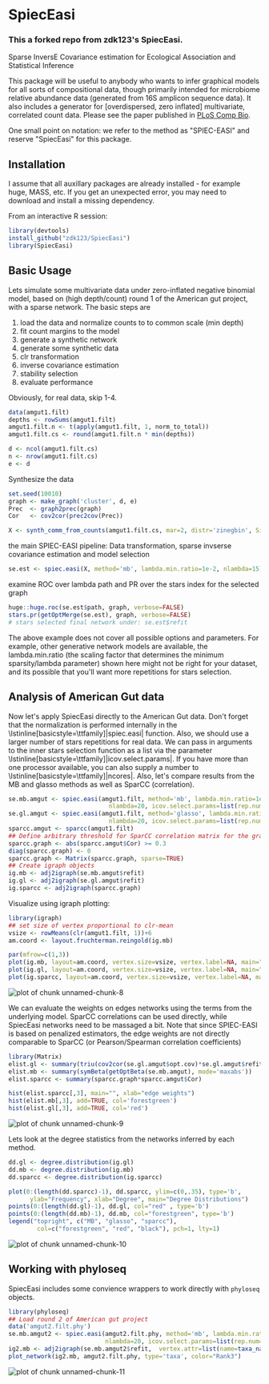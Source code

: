 <!-- README.md is generated from README.Rmd. Please edit that file -->


SpiecEasi
=========

### This a forked repo from zdk123's SpiecEasi.

Sparse InversE Covariance estimation for Ecological Association and Statistical Inference

This package will be useful to anybody who wants to infer graphical models for all sorts of compositional data, though primarily intended for microbiome relative abundance data (generated from 16S amplicon sequence data). It also includes a generator for [overdispersed, zero inflated] multivariate, correlated count data. Please see the paper published in [PLoS Comp Bio](http://journals.plos.org/ploscompbiol/article?id=10.1371/journal.pcbi.1004226).

One small point on notation: we refer to the method as "SPIEC-EASI" and reserve "SpiecEasi" for this package.

## Installation ##

I assume that all auxillary packages are already installed - for example huge, MASS, etc. If you get an unexpected error, you may need to download and install a missing dependency.

From an interactive R session:


```r
library(devtools)
install_github("zdk123/SpiecEasi")
library(SpiecEasi)
```
## Basic Usage ##

Lets simulate some multivariate data under zero-inflated negative binomial model, based on (high depth/count) round 1 of the American gut project, with a sparse network. The basic steps are

1. load the data and normalize counts to to common scale (min depth)
2. fit count margins to the model
3. generate a synthetic network
4. generate some synthetic data
5. clr transformation
6. inverse covariance estimation
7. stability selection
8. evaluate performance

Obviously, for real data, skip 1-4.


```r
data(amgut1.filt)
depths <- rowSums(amgut1.filt)
amgut1.filt.n <- t(apply(amgut1.filt, 1, norm_to_total))
amgut1.filt.cs <- round(amgut1.filt.n * min(depths))

d <- ncol(amgut1.filt.cs)
n <- nrow(amgut1.filt.cs)
e <- d
```
Synthesize the data

```r
set.seed(10010)
graph <- make_graph('cluster', d, e)
Prec  <- graph2prec(graph)
Cor   <- cov2cor(prec2cov(Prec))

X <- synth_comm_from_counts(amgut1.filt.cs, mar=2, distr='zinegbin', Sigma=Cor, n=n)
```

the main SPIEC-EASI pipeline: Data transformation, sparse invserse covariance estimation and model selection

```r
se.est <- spiec.easi(X, method='mb', lambda.min.ratio=1e-2, nlambda=15)
```

examine ROC over lambda path and PR over the stars index for the selected graph

```r
huge::huge.roc(se.est$path, graph, verbose=FALSE)
stars.pr(getOptMerge(se.est), graph, verbose=FALSE)
# stars selected final network under: se.est$refit
```

The above example does not cover all possible options and parameters. For example, other generative network models are available, the lambda.min.ratio (the scaling factor that determines the minimum sparsity/lambda parameter) shown here might not be right for your dataset, and its possible that you'll want more repetitions for stars selection.


## Analysis of American Gut data ##


Now let's apply SpiecEasi directly to the American Gut data. Don't forget that the normalization is performed internally in the \lstinline[basicstyle=\ttfamily]|spiec.easi| function. Also, we should use a larger number of stars repetitions for real data. We can pass in arguments to the inner stars selection function as a list via the parameter \lstinline[basicstyle=\ttfamily]|icov.select.params|. If you have more than one processor available, you can also supply a number to \lstinline[basicstyle=\ttfamily]|ncores|. Also, let's compare results from the MB and glasso methods as well as SparCC (correlation).


```r
se.mb.amgut <- spiec.easi(amgut1.filt, method='mb', lambda.min.ratio=1e-2, 
                            nlambda=20, icov.select.params=list(rep.num=50))
se.gl.amgut <- spiec.easi(amgut1.filt, method='glasso', lambda.min.ratio=1e-2,
                            nlambda=20, icov.select.params=list(rep.num=50))
sparcc.amgut <- sparcc(amgut1.filt)
## Define arbitrary threshold for SparCC correlation matrix for the graph
sparcc.graph <- abs(sparcc.amgut$Cor) >= 0.3
diag(sparcc.graph) <- 0
sparcc.graph <- Matrix(sparcc.graph, sparse=TRUE)
## Create igraph objects
ig.mb <- adj2igraph(se.mb.amgut$refit)
ig.gl <- adj2igraph(se.gl.amgut$refit)
ig.sparcc <- adj2igraph(sparcc.graph)
```

Visualize using igraph plotting:

```r
library(igraph)
## set size of vertex proportional to clr-mean
vsize <- rowMeans(clr(amgut1.filt, 1))+6
am.coord <- layout.fruchterman.reingold(ig.mb)

par(mfrow=c(1,3))
plot(ig.mb, layout=am.coord, vertex.size=vsize, vertex.label=NA, main="MB")
plot(ig.gl, layout=am.coord, vertex.size=vsize, vertex.label=NA, main="glasso")
plot(ig.sparcc, layout=am.coord, vertex.size=vsize, vertex.label=NA, main="sparcc")
```

![plot of chunk unnamed-chunk-8](http://i.imgur.com/gV2qUHk.png)

We can evaluate the weights on edges networks using the terms from the underlying model. SparCC correlations
can be used directly, while SpiecEasi networks need to be massaged a bit. Note that since SPIEC-EASI
is based on penalized estimators, the edge weights are not directly comparable to SparCC (or Pearson/Spearman
correlation coefficients)


```r
library(Matrix)
elist.gl <- summary(triu(cov2cor(se.gl.amgut$opt.cov)*se.gl.amgut$refit, k=1))
elist.mb <- summary(symBeta(getOptBeta(se.mb.amgut), mode='maxabs'))
elist.sparcc <- summary(sparcc.graph*sparcc.amgut$Cor)

hist(elist.sparcc[,3], main="", xlab="edge weights")
hist(elist.mb[,3], add=TRUE, col='forestgreen')
hist(elist.gl[,3], add=TRUE, col='red')
```

![plot of chunk unnamed-chunk-9](http://i.imgur.com/txiYWvo.png)

Lets look at the degree statistics from the networks inferred by each method.


```r
dd.gl <- degree.distribution(ig.gl)
dd.mb <- degree.distribution(ig.mb)
dd.sparcc <- degree.distribution(ig.sparcc)

plot(0:(length(dd.sparcc)-1), dd.sparcc, ylim=c(0,.35), type='b', 
      ylab="Frequency", xlab="Degree", main="Degree Distributions")
points(0:(length(dd.gl)-1), dd.gl, col="red" , type='b')
points(0:(length(dd.mb)-1), dd.mb, col="forestgreen", type='b')
legend("topright", c("MB", "glasso", "sparcc"), 
        col=c("forestgreen", "red", "black"), pch=1, lty=1)
```

![plot of chunk unnamed-chunk-10](http://i.imgur.com/qHUPIPE.png)


## Working with phyloseq ##

SpiecEasi includes some convience wrappers to work directly with `phyloseq` objects.

```r
library(phyloseq)
## Load round 2 of American gut project
data('amgut2.filt.phy')
se.mb.amgut2 <- spiec.easi(amgut2.filt.phy, method='mb', lambda.min.ratio=1e-2,
                           nlambda=20, icov.select.params=list(rep.num=50))
ig2.mb <- adj2igraph(se.mb.amgut2$refit,  vertex.attr=list(name=taxa_names(amgut2.filt.phy)))
plot_network(ig2.mb, amgut2.filt.phy, type='taxa', color="Rank3")
```

![plot of chunk unnamed-chunk-11](http://i.imgur.com/8u1hACa.png)



